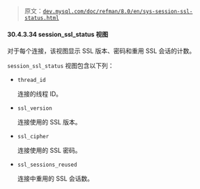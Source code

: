 > 原文：[`dev.mysql.com/doc/refman/8.0/en/sys-session-ssl-status.html`](https://dev.mysql.com/doc/refman/8.0/en/sys-session-ssl-status.html)

#### 30.4.3.34 session_ssl_status 视图

对于每个连接，该视图显示 SSL 版本、密码和重用 SSL 会话的计数。

`session_ssl_status` 视图包含以下列：

+   `thread_id`

    连接的线程 ID。

+   `ssl_version`

    连接使用的 SSL 版本。

+   `ssl_cipher`

    连接使用的 SSL 密码。

+   `ssl_sessions_reused`

    连接中重用的 SSL 会话数。
